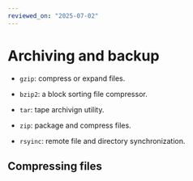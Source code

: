 ```yaml
---
reviewed_on: "2025-07-02"
---
```


# Archiving and backup

- `gzip`: compress or expand files.

- `bzip2`: a block sorting file compressor.

- `tar`: tape archivign utility.

- `zip`: package and compress files.

- `rsyinc`: remote file and directory synchronization.

## Compressing files